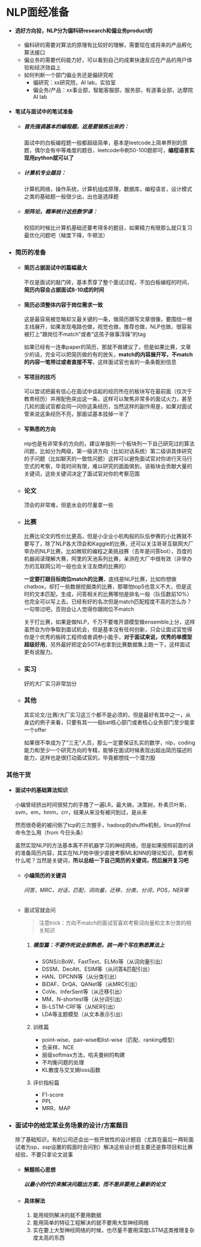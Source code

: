 # NLP面经准备

- #### 选好方向投，NLP分为偏科研research和偏业务product的

  - 偏科研的需要对算法的原理有比较好的理解，需要现在或将来的产品孵化算法接口
  - 偏业务的需要代码能力好，可以看到自己的成果快速反应在产品的用户体验和经济效益上
  - 如何判断一个部门偏业务还是偏研究呢
    - 偏研究：xx研究院，AI lab，实验室
    - 偏业务/产品：xx事业部，智能客服部，服务部，有道事业部，达摩院AI lab

- #### 笔试与面试中的笔试准备

  - ##### 首先强调基本的编程题，这是要锻炼出来的：

    面试中的白板编程题一般都超级简单，基本是leetcode上简单界别的原题，偶尔会有中等难度的题目，leetcode中刷50-100题即可，**编程语言实现用python就可以了**

  - ##### 计算机专业题目：

    计算机网络，操作系统，计算机组成原理，数据库，编程语言，设计模式之类的基础题一般很少出，出也是选择题

  - ##### 矩阵论，概率统计这些数学课：

    校招的时候比计算机基础还要考得多的题目，如果精力有限那么就只复习最优化问题吧（梯度下降，牛顿法）

- ### 简历的准备

  - #### 简历占据面试中的篇幅最大

    不仅是面试的敲门砖，基本贯穿了整个面试过程，不加白板编程的时间，**简历内容会占据面试8-10成的时间**

  - #### 简历必须整体内容于岗位需求一致

    这是最容易被忽略却又最关键的一条，做简历跟写文章很像，要围绕一根主线展开，如果发现电路也做，视觉也做，推荐也做，NLP也做，很容易被打上“跟岗位不match”或者“这孩子做事浮躁”的tag

    如果已经有一连串paper的简历，那就不做建议了，但是如果比赛，文章少的话，完全可以把简历做的有的放矢，**match的内容展开写，不match的内容一笔带过或者直接不写**，这样面试官也省的一条条甄别信息

  - #### 写项目的技巧

    可以尝试把最有信心在面试中谈起的经历所在的板块写在最前面（仅次于教育经历）并用配色突出这一条，这样可以聚焦非常多的面试火力，甚至几轮的面试官都会同一问你这条经历，当然这样的副作用是，如果对面试管来说这条经历不亮，那面试基本挂掉一半了

  - #### 写熟悉的方向

    nlp也是有非常多的方向的，建议单独列一个板块列一下自己研究过的算法问题，比如分为两级，第一级讲方向（比如对话系统）第二级讲具体研究的子问题（比如聊天的一致性问题）这样可以避免面试官对你进行天马行空式的考察，毕竟时间有限，难以研究的面面俱到，该板块会贡献大量的关键词，这些关键词决定了面试官对你的考察范围

  - ### 论文

    顶会的非常难，但是水会的尽量拿一些

  - ### 比赛

    比赛比论文的性价比更高，但是小企业小机构般的队伍参赛的小比赛就不要写了，除了NLP各大顶会和Kaggle的比赛，还可以关注哥哥互联网大厂举办的NLP比赛，比如微软的编程之美挑战赛（去年是问答bot），百度的机器阅读理解大赛，阿里的天池系列比赛，亲测在大厂中很有效（非举办方的互联网公司一般也会关注友商的比赛的）

    **一定要打跟目标岗位match的比赛**，底线是NLP比赛，比如你想做chatbox，却打一些数据挖掘类的比赛，那哪怕top5也意义不大，但是这时的文本匹配，生成，问答相关的比赛哪怕是排名一般（队伍数前10%）也完全可以写上去。已经有好的名次但是match匹配程度不高的怎么办？一句带过吧，否则会让人觉得你跟岗位不match

    关于打比赛，如果是做NLP，千万不要堆开源模型做ensemble上分，这样虽然会为你争取到面试机会，但是基本没有任何创新，只会让面试官觉得你是个优秀的板砖工程师或者调参小能手，**对于面试来说，优秀的单模型超级好用**，另外最好把定会SOTA也拿到比赛数据集上跑一下，这样面试更有说服力。

  - ### 实习

    好的大厂实习非常加分

  - ### 其他

    其实论文/比赛/大厂实习这三个都不是必须的，但是最好有其中之一，从身边的例子来看，只要有其一一般bat核心部门或者核心业务部门至少能拿一个offer

    如果很不幸成为了“三无”人员，那么一定要保证扎实的数学，nlp，coding能力和至少一个研究方向的专精，能够在面试时候表现出超出简历描述的能力，这样也是很打动面试官的，毕竟都想找一个潜力股

### 其他干货

- #### 面试中的基础算法知识

  小编曾经挤出时间很努力的手撸了一遍LR，最大熵，决策树，朴素贝叶斯，svm，em，hmm，crr，结果从来没有被问到过，是从来

  然而很奇葩的被问倒了tcp的三次握手，hadoop的shuffle机制，linux的find命令怎么用（from 今日头条）

  虽然实现NLP的方法基本离不开机器学习的神经网络，但是如果按照前面的讲的准备简历内容，其实在NLP岗中很少直接考察ML和NN的理论知识，那考察什么呢？当然是关键词，**所以总结一下自己简历的关键词，然后展开复习吧**

  - #### 小编简历的关键词

    ###### 问答，MRC，对话，匹配，词向量，迁移，分类，分词，POS，NER等

  - 面试官就会问

    > 注意trick：方向不match的面试官喜欢考察词向量和文本分类的相关知识

    1. ##### 模型篇：**不要作死说全部熟悉，挑一两个写在熟悉算法上**

       - SGNS/cBoW、FastText、ELMo等（从词向量引出）
       - DSSM、DecAtt、ESIM等（从问答&匹配引出）
       - HAN、DPCNN等（从分类引出）
       - BiDAF、DrQA、QANet等（从MRC引出）
       - CoVe、InferSent等（从迁移引出）
       - MM、N-shortest等（从分词引出）
       - Bi-LSTM-CRF等（从NER引出）
       - LDA等主题模型（从文本表示引出）

    2. 训练篇

       - point-wise、pair-wise和list-wise（匹配、ranking模型）
       - 负采样、NCE
       - 层级softmax方法，哈夫曼树的构建
       - 不均衡问题的处理
       - KL散度与交叉熵loss函数

    3. 评价指标篇

       - F1-score
       - PPL
       - MRR、MAP

- ### 面试中的给定某业务场景的设计/方案题目

  除了基础知识，有的公司还会出一些开放性的设计题目（尤其在最后一两轮面试者为sp，ssp设置的假面时会问到）解决这些设计题主要还是靠项目和比赛经验，不要只拿论文说事

  - #### 解题核心思想

    ##### 以最小的代价来解决问题出方案，而不是非要用上最新的论文

  - #### 具体解法

    1. 能用规则解决的就不要用数据
    2. 能用简单的特征工程解决的就不要用大型神经网络
    3. 实在要上大型神经网络的时候，也尽量不要用深度LSTM这类推理复杂度太高的东西

    